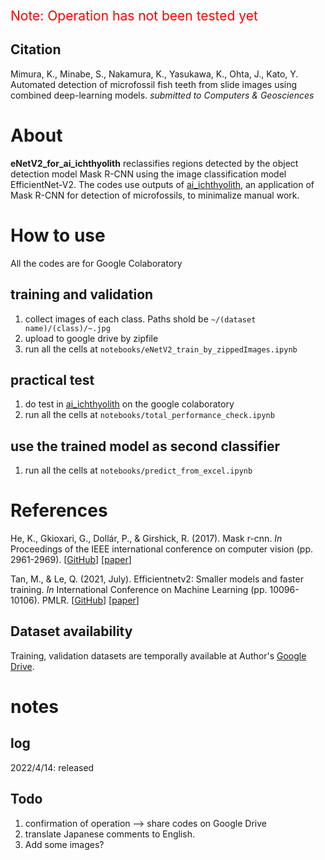 <span style="font-size: 150%"><font color="red">
Note: Operation has not been tested yet
</span></font>

## Citation
Mimura, K., Minabe, S., Nakamura, K., Yasukawa, K., Ohta, J., Kato, Y. Automated detection of microfossil fish teeth from slide images using combined deep-learning models. *submitted to Computers & Geosciences*

# About
**eNetV2_for_ai_ichthyolith** reclassifies regions detected by the object detection model Mask R-CNN using the image classification model EfficientNet-V2. The codes use outputs of [ai_ichthyolith](https://github.com/KazuhideMimura/ai_ichthyolith), an application of Mask R-CNN for detection of microfossils, to minimalize manual work.

# How to use
All the codes are for Google Colaboratory

## training and validation
1. collect images of each class. Paths shold be `~/(dataset name)/(class)/~.jpg` 
2. upload to google drive by zipfile
3. run all the cells at `notebooks/eNetV2_train_by_zippedImages.ipynb`

## practical test
1. do test in [ai_ichthyolith](https://github.com/KazuhideMimura/ai_ichthyolith) on the google colaboratory
2. run all the cells at `notebooks/total_performance_check.ipynb`

## use the trained model as second classifier
1. run all the cells at `notebooks/predict_from_excel.ipynb`

# References
He, K., Gkioxari, G., Dollár, P., & Girshick, R. (2017). Mask r-cnn. *In* Proceedings of the IEEE international conference on computer vision (pp. 2961-2969). [[GitHub](https://github.com/matterport/Mask_RCNN)] [[paper](https://openaccess.thecvf.com/content_iccv_2017/html/He_Mask_R-CNN_ICCV_2017_paper.html)]

Tan, M., & Le, Q. (2021, July). Efficientnetv2: Smaller models and faster training. *In* International Conference on Machine Learning (pp. 10096-10106). PMLR. [[GitHub](https://github.com/google/automl/tree/master/efficientnetv2)] [[paper](http://proceedings.mlr.press/v139/tan21a.html)]

## Dataset availability
Training, validation datasets are temporally available at Author's [Google Drive](https://drive.google.com/drive/folders/1QC7deWgQRFkoDdOLao3SatYC6TO4moeT?usp=sharing).

# notes
## log
2022/4/14: released

## Todo
1. confirmation of operation --> share codes on Google Drive
2. translate Japanese comments to English. 
3. Add some images?
